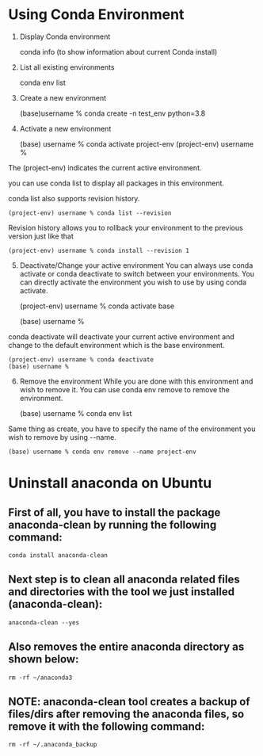 # Using Conda Environment

1. Display Conda environment


    conda info (to show information about current Conda install)

2. List all existing environments


    conda env list

3. Create a new environment


    (base)username % conda create -n test_env python=3.8

4. Activate a new environment


    (base) username % conda activate project-env
    (project-env) username %

The (project-env) indicates the current active environment.

you can use conda list to display all packages in this environment.

conda list also supports revision history.

    (project-env) username % conda list --revision

Revision history allows you to rollback your environment to the previous version just like that

    (project-env) username % conda install --revision 1

5. Deactivate/Change your active environment
You can always use conda activate or conda deactivate to switch between your environments. 
You can directly activate the environment you wish to use by using conda activate.


    (project-env) username % conda activate base

    (base) username %

conda deactivate will deactivate your current active environment and
change to the default environment which is the base environment.

    (project-env) username % conda deactivate
    (base) username %

6. Remove the environment
While you are done with this environment and wish to remove it.
You can use conda env remove to remove the environment.


    (base) username % conda env list

Same thing as create, you have to specify the name of the environment you wish 
to remove by using --name.

    (base) username % conda env remove --name project-env

# Uninstall anaconda on Ubuntu
## First of all, you have to install the package anaconda-clean by running the following command:

    conda install anaconda-clean

## Next step is to clean all anaconda related files and directories with the tool we just installed (anaconda-clean):

    anaconda-clean --yes

## Also removes the entire anaconda directory as shown below:

    rm -rf ~/anaconda3

## NOTE: anaconda-clean tool creates a backup of files/dirs after removing the anaconda files, so remove it with the following command:

    rm -rf ~/.anaconda_backup

